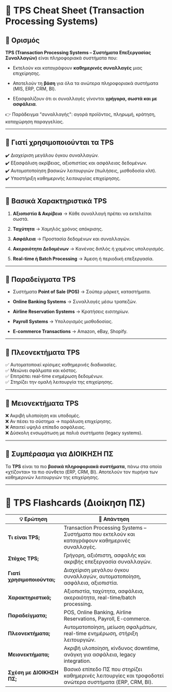 # 📌 TPS Cheat Sheet (Transaction Processing Systems)

## 🔹 Ορισμός

**TPS (Transaction Processing Systems – Συστήματα Επεξεργασίας Συναλλαγών)** είναι πληροφοριακά συστήματα που:

- Εκτελούν και καταγράφουν **καθημερινές συναλλαγές** μιας επιχείρησης.

- Αποτελούν τη **βάση** για όλα τα ανώτερα πληροφοριακά συστήματα (MIS, ERP, CRM, BI).

- Εξασφαλίζουν ότι οι συναλλαγές γίνονται **γρήγορα, σωστά και με ασφάλεια**.

👉 Παράδειγμα "συναλλαγής": αγορά προϊόντος, πληρωμή, κράτηση, καταχώρηση παραγγελίας.

---

## 🔹 Γιατί χρησιμοποιούνται τα TPS

✔️ Διαχείριση μεγάλου όγκου συναλλαγών.  
✔️ Εξασφάλιση ακρίβειας, αξιοπιστίας και ασφάλειας δεδομένων.  
✔️ Αυτοματοποίηση βασικών λειτουργιών (πωλήσεις, μισθοδοσία κλπ).  
✔️ Υποστήριξη καθημερινής λειτουργίας επιχείρησης.

---

## 🔹 Βασικά Χαρακτηριστικά TPS

1. **Αξιοπιστία & Ακρίβεια** → Κάθε συναλλαγή πρέπει να εκτελείται σωστά.

2. **Ταχύτητα** → Χαμηλός χρόνος απόκρισης.

3. **Ασφάλεια** → Προστασία δεδομένων και συναλλαγών.

4. **Ακεραιότητα Δεδομένων** → Κανένας διπλός ή χαμένος υπολογισμός.

5. **Real-time ή Batch Processing** → Άμεση ή περιοδική επεξεργασία.

---

## 🔹 Παραδείγματα TPS

- Συστήματα **Point of Sale (POS)** → Σούπερ μάρκετ, καταστήματα.

- **Online Banking Systems** → Συναλλαγές μέσω τραπεζών.

- **Airline Reservation Systems** → Κρατήσεις εισιτηρίων.

- **Payroll Systems** → Υπολογισμός μισθοδοσίας.

- **E-commerce Transactions** → Amazon, eBay, Shopify.

---

## 🔹 Πλεονεκτήματα TPS

✅ Αυτοματοποιεί κρίσιμες καθημερινές διαδικασίες.  
✅ Μειώνει σφάλματα και κόστος.  
✅ Επιτρέπει real-time ενημέρωση δεδομένων.  
✅ Στηρίζει την ομαλή λειτουργία της επιχείρησης.

---

## 🔹 Μειονεκτήματα TPS

❌ Ακριβή υλοποίηση και υποδομές.  
❌ Αν πέσει το σύστημα → παράλυση επιχείρησης.  
❌ Απαιτεί υψηλό επίπεδο ασφάλειας.  
❌ Δύσκολη ενσωμάτωση με παλιά συστήματα (legacy systems).

---

## 🔹 Συμπέρασμα για ΔΙΟΙΚΗΣΗ ΠΣ

Τα **TPS** είναι τα πιο **βασικά πληροφοριακά συστήματα**, πάνω στα οποία «χτίζονται» τα πιο σύνθετα (ERP, CRM, BI). Αποτελούν τον πυρήνα των καθημερινών λειτουργιών της επιχείρησης.

---

# 📌 TPS Flashcards (Διοίκηση ΠΣ)

| 💡 Ερώτηση                  | 📖 Απάντηση                                                                                             |
| --------------------------- | ------------------------------------------------------------------------------------------------------- |
| **Τι είναι TPS;**           | Transaction Processing Systems – Συστήματα που εκτελούν και καταγράφουν καθημερινές συναλλαγές.         |
| **Στόχος TPS;**             | Γρήγορη, αξιόπιστη, ασφαλής και ακριβής επεξεργασία συναλλαγών.                                         |
| **Γιατί χρησιμοποιούνται;** | Διαχείριση μεγάλου όγκου συναλλαγών, αυτοματοποίηση, ασφάλεια, αξιοπιστία.                              |
| **Χαρακτηριστικά;**         | Αξιοπιστία, ταχύτητα, ασφάλεια, ακεραιότητα, real-time/batch processing.                                |
| **Παραδείγματα;**           | POS, Online Banking, Airline Reservations, Payroll, E-commerce.                                         |
| **Πλεονεκτήματα;**          | Αυτοματοποίηση, μείωση σφαλμάτων, real-time ενημέρωση, στήριξη λειτουργιών.                             |
| **Μειονεκτήματα;**          | Ακριβή υλοποίηση, κίνδυνος downtime, ανάγκη για ασφάλεια, legacy integration.                           |
| **Σχέση με ΔΙΟΙΚΗΣΗ ΠΣ;**   | Βασικό επίπεδο ΠΣ που στηρίζει καθημερινές λειτουργίες και τροφοδοτεί ανώτερα συστήματα (ERP, CRM, BI). |

